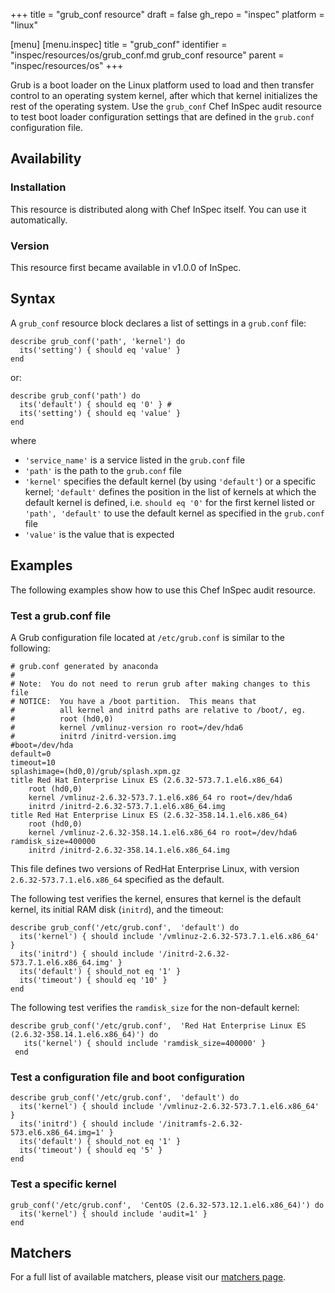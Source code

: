 +++
title = "grub_conf resource"
draft = false
gh_repo = "inspec"
platform = "linux"

[menu]
  [menu.inspec]
    title = "grub_conf"
    identifier = "inspec/resources/os/grub_conf.md grub_conf resource"
    parent = "inspec/resources/os"
+++

Grub is a boot loader on the Linux platform used to load and then transfer control to an operating system kernel, after which that kernel initializes the rest of the operating system. Use the `grub_conf` Chef InSpec audit resource to test boot loader configuration settings that are defined in the `grub.conf` configuration file.

## Availability

### Installation

This resource is distributed along with Chef InSpec itself. You can use it automatically.

### Version

This resource first became available in v1.0.0 of InSpec.

## Syntax

A `grub_conf` resource block declares a list of settings in a `grub.conf` file:

    describe grub_conf('path', 'kernel') do
      its('setting') { should eq 'value' }
    end

or:

    describe grub_conf('path') do
      its('default') { should eq '0' } #
      its('setting') { should eq 'value' }
    end

where

- `'service_name'` is a service listed in the `grub.conf` file
- `'path'` is the path to the `grub.conf` file
- `'kernel'` specifies the default kernel (by using `'default'`) or a specific kernel; `'default'` defines the position in the list of kernels at which the default kernel is defined, i.e. `should eq '0'` for the first kernel listed or `'path', 'default'` to use the default kernel as specified in the `grub.conf` file
- `'value'` is the value that is expected

## Examples

The following examples show how to use this Chef InSpec audit resource.

### Test a grub.conf file

A Grub configuration file located at `/etc/grub.conf` is similar to the following:

    # grub.conf generated by anaconda
    #
    # Note:  You do not need to rerun grub after making changes to this file
    # NOTICE:  You have a /boot partition.  This means that
    #          all kernel and initrd paths are relative to /boot/, eg.
    #          root (hd0,0)
    #          kernel /vmlinuz-version ro root=/dev/hda6
    #          initrd /initrd-version.img
    #boot=/dev/hda
    default=0
    timeout=10
    splashimage=(hd0,0)/grub/splash.xpm.gz
    title Red Hat Enterprise Linux ES (2.6.32-573.7.1.el6.x86_64)
        root (hd0,0)
        kernel /vmlinuz-2.6.32-573.7.1.el6.x86_64 ro root=/dev/hda6
        initrd /initrd-2.6.32-573.7.1.el6.x86_64.img
    title Red Hat Enterprise Linux ES (2.6.32-358.14.1.el6.x86_64)
        root (hd0,0)
        kernel /vmlinuz-2.6.32-358.14.1.el6.x86_64 ro root=/dev/hda6 ramdisk_size=400000
        initrd /initrd-2.6.32-358.14.1.el6.x86_64.img

This file defines two versions of RedHat Enterprise Linux, with version `2.6.32-573.7.1.el6.x86_64` specified as the default.

The following test verifies the kernel, ensures that kernel is the default kernel, its initial RAM disk (`initrd`), and the timeout:

    describe grub_conf('/etc/grub.conf',  'default') do
      its('kernel') { should include '/vmlinuz-2.6.32-573.7.1.el6.x86_64' }
      its('initrd') { should include '/initrd-2.6.32-573.7.1.el6.x86_64.img' }
      its('default') { should_not eq '1' }
      its('timeout') { should eq '10' }
    end

The following test verifies the `ramdisk_size` for the non-default kernel:

    describe grub_conf('/etc/grub.conf',  'Red Hat Enterprise Linux ES (2.6.32-358.14.1.el6.x86_64)') do
       its('kernel') { should include 'ramdisk_size=400000' }
     end

### Test a configuration file and boot configuration

    describe grub_conf('/etc/grub.conf',  'default') do
      its('kernel') { should include '/vmlinuz-2.6.32-573.7.1.el6.x86_64' }
      its('initrd') { should include '/initramfs-2.6.32-573.el6.x86_64.img=1' }
      its('default') { should_not eq '1' }
      its('timeout') { should eq '5' }
    end

### Test a specific kernel

    grub_conf('/etc/grub.conf',  'CentOS (2.6.32-573.12.1.el6.x86_64)') do
      its('kernel') { should include 'audit=1' }
    end

## Matchers

For a full list of available matchers, please visit our [matchers page](/inspec/matchers/).
